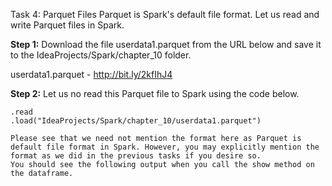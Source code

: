 Task 4: Parquet Files
Parquet is Spark's default file format. Let us read and write Parquet files in Spark.

**Step 1:** Download the file userdata1.parquet from the URL below and save it to the IdeaProjects/Spark/chapter_10 folder.

userdata1.parquet - http://bit.ly/2kfIhJ4


**Step 2:** Let us no read this Parquet file to Spark using the code below.

 ```val parquetData = spark
.read
.load("IdeaProjects/Spark/chapter_10/userdata1.parquet")

Please see that we need not mention the format here as Parquet is default file format in Spark. However, you may explicitly mention the format as we did in the previous tasks if you desire so.
You should see the following output when you call the show method on the dataframe.

 

